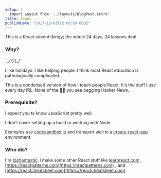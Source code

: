 ```yaml
---
setup: |
  import Layout from '../layouts/BlogPost.astro'
title: About
publishDate: "2017-12-01T12:00:00.000Z"
---
```


<div class="measure">
This is a React advent thingy; the whole 24 days, 24 lessons deal.

### Why?

¯\_(ツ)\_/¯

I like holidays.
I like helping people.
I think most React education is pathologically complicated.

This is a condensed version of how I teach people React. It's the stuff I use every day IRL. None of the 🐴💩 you see pegging Hacker News.

### Prerequisite?

I expect you to know JavaScript pretty well.

I don't cover setting up a build or working with Node.

Examples use [codesandbox.io](https://codesandbox.io/) and transport well to a
[create-react-app](https://github.com/facebookincubator/create-react-app)
environment.

### Who dis?

I'm [@chantastic](https://twitter.com/chantastic). I make some other React stuff
like [learnreact.com](https://learnreact.com) ,
[https://reactpatterns.com](https://reactpatterns.com) , and
[https://reactcheatsheet.com](https://reactcheatsheet.com).

</div>
